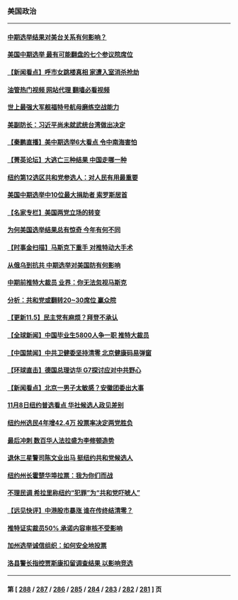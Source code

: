 ### 美国政治
---
#### [中期选举结果对美台关系有何影响？](../../pages/ncid1078159/n13859857.md?11061638) 
#### [美国中期选举 最有可能翻盘的七个参议院席位](../../pages/ncid1078159/n13860287.md?11061638) 
#### [【新闻看点】呼市女跳楼真相 家遭入室消杀抢劫](../../pages/ncid1078159/n13860298.md?11061638) 
#### [油管热门视频 网站代理 翻墙必看视频](http://150.230.27.170:81/youtube.html?11061638)
#### [世上最强大军舰福特号航母磨练空战能力](../../pages/ncid1078159/n13859885.md?11061638) 
#### [美副防长：习近平尚未就武统台湾做出决定](../../pages/ncid1078159/n13860294.md?11061638) 
#### [【秦鹏直播】美中期选举6大看点 令中南海害怕](../../pages/ncid1078159/n13860296.md?11061638) 
#### [【菁英论坛】大逃亡三种结果 中国走哪一种](../../pages/ncid1078159/n13860290.md?11061638) 
#### [纽约第12选区共和党参选人：对人民有用最重要](../../pages/ncid1078159/n13860260.md?11061638) 
#### [美国中期选举中10位最大捐助者 索罗斯居首](../../pages/ncid1078159/n13860286.md?11061638) 
#### [【名家专栏】美国两党立场的转变](../../pages/ncid1078159/n13860128.md?11061638) 
#### [为何美国选举结果总有惊奇 今年有何不同](../../pages/ncid1078159/n13860188.md?11061638) 
#### [【时事金扫描】马斯克下重手 对推特动大手术](../../pages/ncid1078159/n13860175.md?11061638) 
#### [从俄乌到抗共 中期选举对美国防有何影响](../../pages/ncid1078159/n13860228.md?11061638) 
#### [中期前推特大裁员 业界：你无法忽视马斯克](../../pages/ncid1078159/n13860145.md?11061638) 
#### [分析：共和党或翻转20~30席位 赢众院](../../pages/ncid1078159/n13860126.md?11061638) 
#### [【更新11.5】民主党有麻烦？拜登不承认](../../pages/ncid1078159/n13860112.md?11061638) 
#### [【全球新闻】中国毕业生5800人争一职 推特大裁员](../../pages/ncid1078159/n13859787.md?11061638) 
#### [【中国禁闻】中共卫健委坚持清零 北京健康码易弹窗](../../pages/ncid1078159/n13859773.md?11061638) 
#### [【环球直击】德国总理访华 G7探讨应对中共野心](../../pages/ncid1078159/n13859732.md?11061638) 
#### [【新闻看点】北京一男子太敏感？安徽团委出大事](../../pages/ncid1078159/n13859778.md?11061638) 
#### [11月8日纽约普选看点 华社候选人政见差别](../../pages/ncid1078159/n13859951.md?11061638) 
#### [纽约州选民4年增42.4万 投票率决定两党胜负](../../pages/ncid1078159/n13859927.md?11061638) 
#### [最后冲刺 数百华人法拉盛为李修顿造势](../../pages/ncid1078159/n13859940.md?11061638) 
#### [退休三星警司陈文业出马 挺纽约共和党候选人](../../pages/ncid1078159/n13859945.md?11061638) 
#### [纽约州长霍楚华埠拉票：我为你们而战](../../pages/ncid1078159/n13859929.md?11061638) 
#### [不理民调 希拉里称纽约“犯罪”为“共和党吓唬人”](../../pages/ncid1078159/n13859932.md?11061638) 
#### [【远见快评】中港股市暴涨 谁在传终结清零？](../../pages/ncid1078159/n13859782.md?11061638) 
#### [推特证实裁员50% 承诺内容审核不受影响](../../pages/ncid1078159/n13859880.md?11061638) 
#### [加州选举诚信组织：如何安全地投票](../../pages/ncid1078159/n13859863.md?11061638) 
#### [洛县警长指控贾斯康扣留调查结果 以影响竞选](../../pages/ncid1078159/n13859855.md?11061638) 

---
#### 第 [ [288](./288.md?11061638) / [287](./287.md?11061638) / [286](./286.md?11061638) / [285](./285.md?11061638) / [284](./284.md?11061638) / [283](./283.md?11061638) / [282](./282.md?11061638) / [281](./281.md?11061638) ] 页
